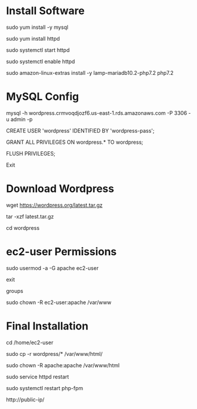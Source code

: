 # Install Software

sudo yum install -y mysql

sudo yum install httpd

sudo systemctl start httpd

sudo systemctl enable httpd

sudo amazon-linux-extras install -y lamp-mariadb10.2-php7.2 php7.2

# MySQL Config 

mysql -h wordpress.crmvoqdjozf6.us-east-1.rds.amazonaws.com -P 3306 -u admin -p

CREATE USER 'wordpress' IDENTIFIED BY 'wordpress-pass';

GRANT ALL PRIVILEGES ON wordpress.* TO wordpress;

FLUSH PRIVILEGES;

Exit


# Download Wordpress

wget https://wordpress.org/latest.tar.gz

tar -xzf latest.tar.gz

cd wordpress

# ec2-user Permissions

sudo usermod -a -G apache ec2-user

exit

groups

sudo chown -R ec2-user:apache /var/www

# Final Installation

cd /home/ec2-user

sudo cp -r wordpress/* /var/www/html/

sudo chown -R apache:apache /var/www/html

sudo service httpd restart

sudo systemctl restart php-fpm

http://public-ip/